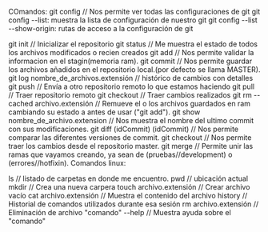 COmandos:
git config  // Nos permite ver todas las configuraciones de git
git config --list: muestra la lista de configuración de nuestro git
git config --list --show-origin: rutas de acceso a la configuración de git


git init                                // Inicializar el repositorio
git status                              // Me muestra el estado de todos los archivos modificados o recien creados
git add                                 // Nos permite validar la informacion en el stagin(memoria ram).
git commit                              // Nos permite guardar los archivos añadidos en el repositorio local.(por defecto se llama MASTER).
git log nombre_de_archivos.extensión    // histórico de cambios con detalles
git push                                // Envía a otro repositorio remoto lo que estamos haciendo
git pull                                // Traer repositorio remoto
git checkout                            // Traer cambios realizados
git rm --cached archivo.extensión       // Remueve el o los archivos guardados en ram cambiando su estado a antes de usar ("git add").
git show nombre_de_archivo.extension    // Nos muestra el nombre del ultimo commit con sus modificaciones.
git diff (idCommit) (idCommit)          // Nos permite comparar las diferentes versiones de commit.
git checkout                            // Nos permite traer los cambios desde el repositorio master.
git merge                               // Permite unir las ramas que vayamos creando, ya sean de (pruebas//development) o (errores//hotfixin).
Comandos linux:

ls                          // listado de carpetas en donde me encuentro.
pwd                         // ubicación actual
mkdir                       // Crea una nueva carpera
touch archivo.extensión     // Crear archivo vacío
cat archivo.extensión       // Muestra el contenido del archivo
history                     // Historial de comandos utilizados durante esa sesión
rm archivo.extensión        // Eliminación de archivo
"comando" --help            // Muestra ayuda sobre el "comando"
